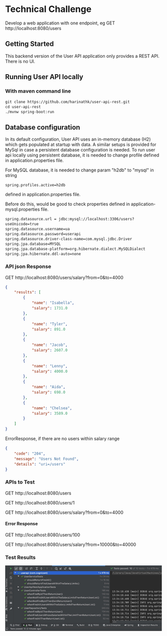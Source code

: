 # Technical Challenge

Develop a web application with one endpoint, eg GET http://localhost:8080/users

## Getting Started

This backend version of the User API application only provides a REST API. There is no UI.

## Running User API locally
### With maven command line
```
git clone https://github.com/harinathk/user-api-rest.git
cd user-api-rest
./mvnw spring-boot:run
```
## Database configuration
In its default configuration, User API uses an in-memory database (H2) which gets populated at startup with data. A similar setups is provided for MySql in case a persistent database configuration is needed. To run user api locally using persistent database, it is needed to change profile defined in application.properties file.

For MySQL database, it is needed to change param "h2db" to "mysql" in string
```
spring.profiles.active=h2db
```
defined in application.properties file.

Before do this, would be good to check properties defined in application-mysql.properties file.

```
spring.datasource.url = jdbc:mysql://localhost:3306/users?useUnicode=true
spring.datasource.username=ua
spring.datasource.password=userapi
spring.datasource.driver-class-name=com.mysql.jdbc.Driver
spring.jpa.database=MYSQL
spring.jpa.database-platform=org.hibernate.dialect.MySQLDialect
spring.jpa.hibernate.ddl-auto=none
```
### API json Response
GET http://localhost:8080/users/salary?from=0&to=4000
```json
{
    "results": [
        {
            "name": "Isabella",
            "salary": 1731.0
        },
        {
            "name": "Tyler",
            "salary": 891.0
        },
        {
            "name": "Jacob",
            "salary": 2607.0
        },
        {
            "name": "Lenny",
            "salary": 4000.0
        },
        {
            "name": "Aida",
            "salary": 698.0
        },
        {
            "name": "Chelsea",
            "salary": 3589.0
        }
    ]
}
```
ErrorResponse, if there are no users within salary range
```json
{
    "code": "204",
    "message": "Users Not Found",
    "details": "uri=/users"
}
```
### APIs to Test
GET http://localhost:8080/users

GET http://localhost:8080/users/1

GET http://localhost:8080/users/salary?from=0&to=4000
#### Error Response
GET http://localhost:8080/users/100

GET http://localhost:8080/users/salary?from=10000&to=40000

### Test Results
![Test Results](./test-results.jpg)

